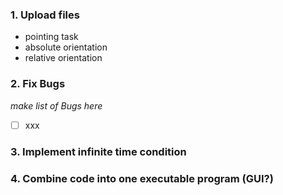 ### 1. Upload files
- pointing task
- absolute orientation
- relative orientation
### 2. Fix Bugs
*make list of Bugs here*
- [ ] xxx


### 3. Implement infinite time condition

### 4. Combine code into one executable program (GUI?)

